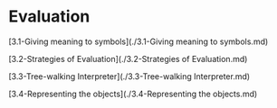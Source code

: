# Evaluation

[3.1-Giving meaning to symbols](./3.1-Giving meaning to symbols.md)

[3.2-Strategies of Evaluation](./3.2-Strategies of Evaluation.md)

[3.3-Tree-walking Interpreter](./3.3-Tree-walking Interpreter.md)

[3.4-Representing the objects](./3.4-Representing the objects.md)
